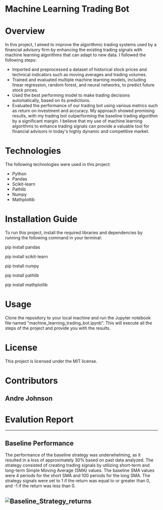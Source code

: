 # Machine Learning Trading Bot

# Overview
In this project, I aimed to improve the algorithmic trading systems used by a financial advisory firm by enhancing the existing trading signals with machine learning algorithms that can adapt to new data. I followed the following steps:
* Imported and preprocessed a dataset of historical stock prices and technical indicators such as moving averages and trading volumes.
* Trained and evaluated multiple machine learning models, including linear regression, random forest, and neural networks, to predict future stock prices.
* Used the best performing model to make trading decisions automatically, based on its predictions.
* Evaluated the performance of our trading bot using various metrics such as return on investment and accuracy.
My approach showed promising results, with my trading bot outperforming the baseline trading algorithm by a significant margin. I believe that my use of machine learning algorithms to enhance trading signals can provide a valuable tool for financial advisors in today's highly dynamic and competitive market.

# Technologies
The following technologies were used in this project:
* Python
* Pandas
* Scikit-learn
* Pathlib
* Numpy
* Mathplotlib

# Installation Guide
To run this project, install the required libraries and dependencies by running the following command in your terminal:

pip install pandas 

pip install scikit-learn 

pip install numpy

pip install pathlib

pip install mathplotlib

# Usage
Clone the repository to your local machine and run the Jupyter notebook file named "machine_learning_trading_bot.ipynb". This will execute all the steps of the project and provide you with the results.

# License
This project is licensed under the MIT license.

# Contributors
 Andre Johnson
---
# Evalution Report
---

## Baseline Performance

The performance of the baseline strategy was underwhelming, as it resulted in a loss of approximately 30% based on past data analyzed. The strategy consisted of creating trading signals by utilizing short-term and long-term Simple Moving Average (SMA) values. The baseline SMA values were 4 periods for the short SMA and 100 periods for the long SMA. The strategy signals were set to 1 if the return was equal to or greater than 0, and -1 if the return was less than 0.

![Baseline_Strategy_returns](https://user-images.githubusercontent.com/118853744/227025257-ef587736-3fc5-4ca3-be0b-6ad625fe5018.jpg)
---

